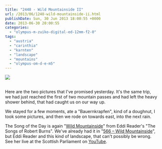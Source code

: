 ```yaml
---
title: "2448 - Wild Mountainside II"
url: /2013/06/1248-wild-mountainside-ii.html
publishDate: Sun, 30 Jun 2013 18:00:55 +0000
date: 2013-06-30 20:00:55
categories: 
  - "olympus-m-zuiko-digital-ed-12mm-f2-0"
tags: 
  - "austria"
  - "carinthia"
  - "karnten"
  - "landscape"
  - "mountains"
  - "olympus-om-d-e-m5"
---
```

<div class="container">
<div class="center"><a target="_blank" href="https://d25zfm9zpd7gm5.cloudfront.net/1200x1200/2013/20130622_144741_lr.jpg"><img src="https://d25zfm9zpd7gm5.cloudfront.net/0600x0600/2013/20130622_144741_lr.jpg" /></a></div>
</div>
<br />

Here are the two pictures that I've promised yesterday. It's the same trip, we had just reached the first of two mountain passes and had left the heavy shower behind, that had caught us on our way up. 

<a target="_blank" href="https://d25zfm9zpd7gm5.cloudfront.net/1200x1200/2013/20130622_150255_lr.jpg"><img style="margin: 0pt 10px 0pt 0px; float: left;" src="https://d25zfm9zpd7gm5.cloudfront.net/0150x0150/2013/20130622_150255_lr.jpg" alt="" border="0" /></a> We stayed for a few moments, ate a "Bauernkrapfen", kind of a doughnut, I took some pictures, and then we rode on towards east, into the next rain.

 The Song of the Day is again "<a href="http://www.lyricsmode.com/lyrics/e/eddi_reader/wild_mountainside_lyrics.html" target="_blank">Wild Mountainside</a>" from Eddi Reader's "The Songs of Robert Burns". We've already had it in "<a href="/2008/05/566-wild-mountainside.html" target="_blank">566 – Wild Mountainside</a>", but Eddi Reader and this kind of landscape, that can't possibly be wrong. See her live at the Scottish Parliament on <a href="http://www.youtube.com/watch?v=ybVHStNqksY" target="_blank">YouTube</a>.
